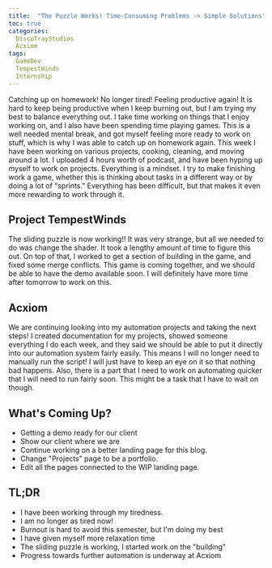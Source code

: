 ```yaml
---
title:  "The Puzzle Works! Time-Consuming Problems -> Simple Solutions"
toc: true
categories:
  DiscoTrayStudios
  Acxiom
tags:
  GameDev
  TempestWinds
  Internship
---
```


Catching up on homework! No longer tired! Feeling productive again!
It is hard to keep being productive when I keep burning out, but I am trying my best to balance everything out.
I take time working on things that I enjoy working on, and I also have been spending time playing games.
This is a well needed mental break, and got myself feeling more ready to work on stuff, which is why I was able to catch up on homework again.
This week I have been working on various projects, cooking, cleaning, and moving around a lot.
I uploaded 4 hours worth of podcast, and have been hyping up myself to work on projects.
Everything is a mindset. I try to make finishing work a game, whether this is thinking about tasks in a different way or by doing a lot of "sprints."
Everything has been difficult, but that makes it even more rewarding to work through it.

## Project TempestWinds

The sliding puzzle is now working!! It was very strange, but all we needed to do was change the shader.
It took a lengthy amount of time to figure this out.
On top of that, I worked to get a section of building in the game, and fixed some merge conflicts.
This game is coming together, and we should be able to have the demo available soon.
I will definitely have more time after tomorrow to work on this.

## Acxiom

We are continuing looking into my automation projects and taking the next steps!
I created documentation for my projects, showed someone everything I do each week, and they said we should be able to put it directly into our automation system fairly easily.
This means I will no longer need to manually run the script!
I will just have to keep an eye on it so that nothing bad happens.
Also, there is a part that I need to work on automating quicker that I will need to run fairly soon.
This might be a task that I have to wait on though.

## What's Coming Up?

- Getting a demo ready for our client
- Show our client where we are
- Continue working on a better landing page for this blog.
- Change "Projects" page to be a portfolio.
- Edit all the pages connected to the WIP landing page.

## TL;DR

- I have been working through my tiredness.
- I am no longer as tired now!
- Burnout is hard to avoid this semester, but I'm doing my best
- I have given myself more relaxation time
- The sliding puzzle is working, I started work on the "building"
- Progress towards further automation is underway at Acxiom